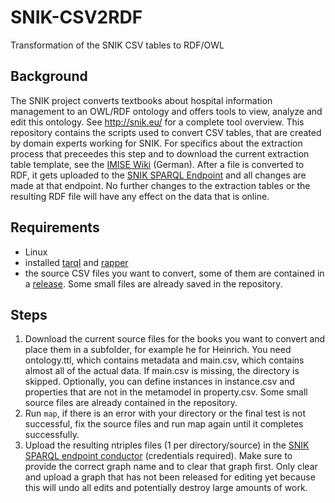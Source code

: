 # SNIK-CSV2RDF
Transformation of the SNIK CSV tables to RDF/OWL

## Background

The SNIK project converts textbooks about hospital information management to an OWL/RDF ontology and offers tools to view, analyze and edit this ontology. See http://snik.eu/ for a complete tool overview.
This repository contains the scripts used to convert CSV tables, that are created by domain experts working for SNIK.
For specifics about the extraction process that preceedes this step and to download the current extraction table template, see the [IMISE Wiki](https://wiki.imise.uni-leipzig.de/Projekte/SNIK/ontologie/extraktion?v=ph4) (German).
After a file is converted to RDF, it gets uploaded to the [SNIK SPARQL Endpoint](http://www.snik.eu/sparql) and all changes are made at that endpoint.
No further changes to the extraction tables or the resulting RDF file will have any effect on the data that is online.


## Requirements

* Linux
* installed [tarql](https://tarql.github.io/) and [rapper](http://librdf.org/raptor/rapper.html)
* the source CSV files you want to convert, some of them are contained in a [release](https://github.com/IMISE/snik-csv2rdf/releases). Some small files are already saved in the repository.

## Steps

1. Download the current source files for the books you want to convert and place them in a subfolder, for example he for Heinrich. You need ontology.ttl, which contains metadata and main.csv, which contains almost all of the actual data. If main.csv is missing, the directory is skipped. Optionally, you can define instances in instance.csv and properties that are not in the metamodel in property.csv. Some small source files are already contained in the repository.
2. Run `map`, if there is an error with your directory or the final test is not successful, fix the source files and run map again until it completes successfully.
3. Upload the resulting ntriples files (1 per directory/source) in the [SNIK SPARQL endpoint conductor](https://www.snik.eu/conductor) (credentials required). Make sure to provide the correct graph name and to clear that graph first. Only clear and upload a graph that has not been released for editing yet because this will undo all edits and potentially destroy large amounts of work.
